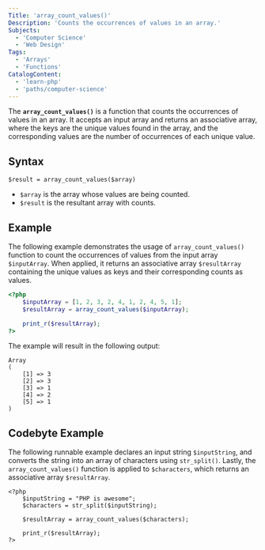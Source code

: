 ```yaml
---
Title: 'array_count_values()'
Description: 'Counts the occurrences of values in an array.'
Subjects:
  - 'Computer Science'
  - 'Web Design'
Tags:
  - 'Arrays'
  - 'Functions'
CatalogContent:
  - 'learn-php'
  - 'paths/computer-science'
---
```


The **`array_count_values()`** is a function that counts the occurrences of values in an array. It accepts an input array and returns an associative array, where the keys are the unique values found in the array, and the corresponding values are the number of occurrences of each unique value.

## Syntax

```pseudo
$result = array_count_values($array)
```

- `$array` is the array whose values are being counted.
- `$result` is the resultant array with counts.

## Example

The following example demonstrates the usage of `array_count_values()` function to count the occurrences of values from the input array `$inputArray`. When applied, it returns an associative array `$resultArray` containing the unique values as keys and their corresponding counts as values.

```php
<?php
    $inputArray = [1, 2, 3, 2, 4, 1, 2, 4, 5, 1];
    $resultArray = array_count_values($inputArray);

    print_r($resultArray);
?>
```

The example will result in the following output:

```shell
Array
(
    [1] => 3
    [2] => 3
    [3] => 1
    [4] => 2
    [5] => 1
)
```

## Codebyte Example

The following runnable example declares an input string `$inputString`, and converts the string into an array of characters using `str_split()`. Lastly, the `array_count_values()` function is applied to `$characters`, which returns an associative array `$resultArray`.

```codebyte/php
<?php
    $inputString = "PHP is awesome";
    $characters = str_split($inputString);

    $resultArray = array_count_values($characters);

    print_r($resultArray);
?>
```
